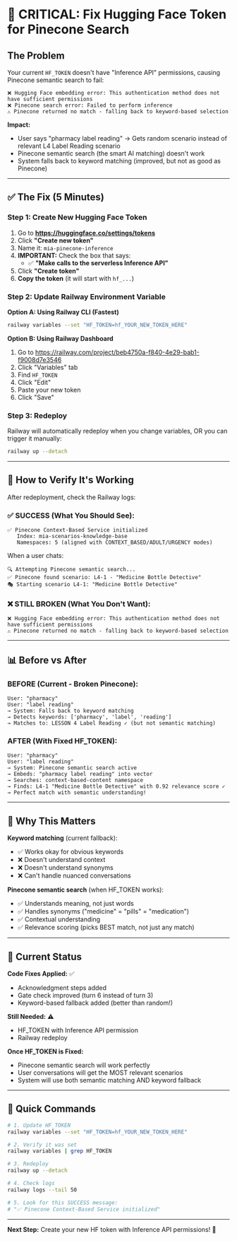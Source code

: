 # 🔴 CRITICAL: Fix Hugging Face Token for Pinecone Search

## The Problem

Your current `HF_TOKEN` doesn't have "Inference API" permissions, causing Pinecone semantic search to fail:

```
❌ Hugging Face embedding error: This authentication method does not have sufficient permissions
❌ Pinecone search error: Failed to perform inference
⚠️ Pinecone returned no match - falling back to keyword-based selection
```

**Impact:**
- User says "pharmacy label reading" → Gets random scenario instead of relevant L4 Label Reading scenario
- Pinecone semantic search (the smart AI matching) doesn't work
- System falls back to keyword matching (improved, but not as good as Pinecone)

---

## ✅ The Fix (5 Minutes)

### Step 1: Create New Hugging Face Token

1. Go to **https://huggingface.co/settings/tokens**
2. Click **"Create new token"**
3. Name it: `mia-pinecone-inference`
4. **IMPORTANT:** Check the box that says:
   - ✅ **"Make calls to the serverless Inference API"**
5. Click **"Create token"**
6. **Copy the token** (it will start with `hf_...`)

### Step 2: Update Railway Environment Variable

**Option A: Using Railway CLI (Fastest)**
```bash
railway variables --set "HF_TOKEN=hf_YOUR_NEW_TOKEN_HERE"
```

**Option B: Using Railway Dashboard**
1. Go to https://railway.com/project/beb4750a-f840-4e29-bab1-f9008d7e3546
2. Click "Variables" tab
3. Find `HF_TOKEN`
4. Click "Edit"
5. Paste your new token
6. Click "Save"

### Step 3: Redeploy

Railway will automatically redeploy when you change variables, OR you can trigger it manually:

```bash
railway up --detach
```

---

## 🧪 How to Verify It's Working

After redeployment, check the Railway logs:

### ✅ SUCCESS (What You Should See):
```
✅ Pinecone Context-Based Service initialized
   Index: mia-scenarios-knowledge-base
   Namespaces: 5 (aligned with CONTEXT_BASED/ADULT/URGENCY modes)
```

When a user chats:
```
🔍 Attempting Pinecone semantic search...
✅ Pinecone found scenario: L4-1 - "Medicine Bottle Detective"
🎭 Starting scenario L4-1: "Medicine Bottle Detective"
```

### ❌ STILL BROKEN (What You Don't Want):
```
❌ Hugging Face embedding error: This authentication method does not have sufficient permissions
⚠️ Pinecone returned no match - falling back to keyword-based selection
```

---

## 📊 Before vs After

### BEFORE (Current - Broken Pinecone):
```
User: "pharmacy"
User: "label reading"
→ System: Falls back to keyword matching
→ Detects keywords: ['pharmacy', 'label', 'reading']
→ Matches to: LESSON 4 Label Reading ✓ (but not semantic matching)
```

### AFTER (With Fixed HF_TOKEN):
```
User: "pharmacy"
User: "label reading"
→ System: Pinecone semantic search active
→ Embeds: "pharmacy label reading" into vector
→ Searches: context-based-content namespace
→ Finds: L4-1 "Medicine Bottle Detective" with 0.92 relevance score ✓
→ Perfect match with semantic understanding!
```

---

## 🎯 Why This Matters

**Keyword matching** (current fallback):
- ✅ Works okay for obvious keywords
- ❌ Doesn't understand context
- ❌ Doesn't understand synonyms
- ❌ Can't handle nuanced conversations

**Pinecone semantic search** (when HF_TOKEN works):
- ✅ Understands meaning, not just words
- ✅ Handles synonyms ("medicine" = "pills" = "medication")
- ✅ Contextual understanding
- ✅ Relevance scoring (picks BEST match, not just any match)

---

## 🔧 Current Status

**Code Fixes Applied:** ✅
- Acknowledgment steps added
- Gate check improved (turn 6 instead of turn 3)
- Keyword-based fallback added (better than random!)

**Still Needed:** ⚠️
- HF_TOKEN with Inference API permission
- Railway redeploy

**Once HF_TOKEN is Fixed:**
- Pinecone semantic search will work perfectly
- User conversations will get the MOST relevant scenarios
- System will use both semantic matching AND keyword fallback

---

## 🚀 Quick Commands

```bash
# 1. Update HF_TOKEN
railway variables --set "HF_TOKEN=hf_YOUR_NEW_TOKEN_HERE"

# 2. Verify it was set
railway variables | grep HF_TOKEN

# 3. Redeploy
railway up --detach

# 4. Check logs
railway logs --tail 50

# 5. Look for this SUCCESS message:
# "✅ Pinecone Context-Based Service initialized"
```

---

**Next Step:** Create your new HF token with Inference API permissions! 🎯
